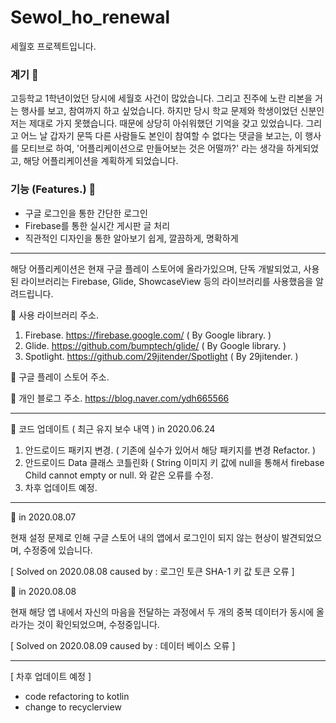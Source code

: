 # Sewol_ho_renewal
세월호 프로젝트입니다.

### 계기 :ship:

고등학교 1학년이었던 당시에 세월호 사건이 많았습니다. 그리고 진주에 노란 리본을 거는 행사를 보고, 참여까지 하고 싶었습니다. 하지만 당시 학교 문제와 학생이었던 신분인 저는 제대로 가지 못했습니다.
때문에 상당히 아쉬워했던 기억을 갖고 있었습니다. 그리고 어느 날 갑자기 문뜩 다른 사람들도 본인이 참여할 수 없다는 댓글을 보고는, 이 행사를 모티브로 하여, '어플리케이션으로 만들어보는 것은 어떨까?'
라는 생각을 하게되었고, 해당 어플리케이션을 계획하게 되었습니다.

### 기능 (Features.) :ship:

- 구글 로그인을 통한 간단한 로그인
- Firebase를 통한 실시간 게시판 글 처리
- 직관적인 디자인을 통한 알아보기 쉽게, 깔끔하게, 명확하게

----------------------------------------------------------------------------------------

해당 어플리케이션은 현재 구글 플레이 스토어에 올라가있으며, 단독 개발되었고, 
사용된 라이브러리는 Firebase, Glide, ShowcaseView 등의 라이브러리를 사용했음을 알려드립니다.

:speech_balloon: 사용 라이브러리 주소.
1. Firebase. https://firebase.google.com/ ( By Google library. )
2. Glide. https://github.com/bumptech/glide/ ( By Google library. )
3. Spotlight. https://github.com/29jitender/Spotlight ( By 29jitender. )

:speech_balloon: 구글 플레이 스토어 주소.

:speech_balloon: 개인 블로그 주소.
https://blog.naver.com/ydh665566

----------------------------------------------------------------------------------------

:speech_balloon: 코드 업데이트 ( 최근 유지 보수 내역 ) in 2020.06.24

1. 안드로이드 패키지 변경. ( 기존에 실수가 있어서 해당 패키지를 변경 Refactor. )
2. 안드로이드 Data 클래스 코틀린화 ( String 이미지 키 값에 null을 통해서 firebase Child cannot empty or null. 와 같은 오류를 수정.
3. 차후 업데이트 예정.

----------------------------------------------------------------------------------------

:speech_balloon: in 2020.08.07

현재 설정 문제로 인해 구글 스토어 내의 앱에서 로그인이 되지 않는 현상이 발견되었으며, 수정중에 있습니다.

[ Solved on 2020.08.08 caused by : 로그인 토큰 SHA-1 키 값 토큰 오류 ]

:speech_balloon: in 2020.08.08

현재 해당 앱 내에서 자신의 마음을 전달하는 과정에서 두 개의 중복 데이터가 동시에 올라가는 것이 확인되었으며, 수정중입니다.

[ Solved on 2020.08.09 caused by : 데이터 베이스 오류 ]

----------------------------------------------------------------------------------------
[ 차후 업데이트 예정 ]

- code refactoring to kotlin 
- change to recyclerview
